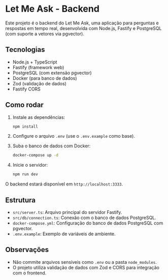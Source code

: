 # Let Me Ask - Backend

Este projeto é o backend do Let Me Ask, uma aplicação para perguntas e respostas em tempo real, desenvolvida com Node.js, Fastify e PostgreSQL (com suporte a vetores via pgvector).

## Tecnologias

- Node.js + TypeScript
- Fastify (framework web)
- PostgreSQL (com extensão pgvector)
- Docker (para banco de dados)
- Zod (validação de dados)
- Fastify CORS

## Como rodar

1. Instale as dependências:
   ```sh
   npm install
   ```

2. Configure o arquivo `.env` (use o `.env.example` como base).

3. Suba o banco de dados com Docker:
   ```sh
   docker-compose up -d
   ```

4. Inicie o servidor:
   ```sh
   npm run dev
   ```

O backend estará disponível em `http://localhost:3333`.

## Estrutura

- `src/server.ts`: Arquivo principal do servidor Fastify.
- `src/db/connection.ts`: Conexão com o banco de dados PostgreSQL.
- `docker-compose.yml`: Configuração do banco de dados PostgreSQL com pgvector.
- `.env.example`: Exemplo de variáveis de ambiente.

## Observações

- Não commite arquivos sensíveis como `.env` ou a pasta `node_modules`.
- O projeto utiliza validação de dados com Zod e CORS para integração com o frontend.
